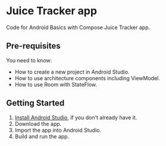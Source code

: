 Juice Tracker app
==================================

Code for Android Basics with Compose Juice Tracker app.

Pre-requisites
--------------

You need to know:
- How to create a new project in Android Studio.
- How to use architecture components including ViewModel.
- How to use Room with StateFlow.

Getting Started
---------------

1. [Install Android Studio](https://developer.android.com/studio/install.html), if you don't already
   have it.
2. Download the app.
3. Import the app into Android Studio.
4. Build and run the app.
